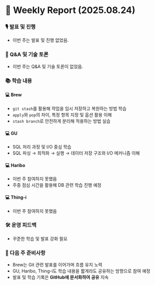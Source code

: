 # 📅 Weekly Report (2025.08.24)

### 🎙️ 발표 및 진행
* 이번 주는 발표 및 진행 없었음.

### 💬 Q&A 및 기술 토론
* 이번 주는 Q&A 및 기술 토론이 없었음.

### 📚 학습 내용
#### 💻 Brew
- `git stash`를 활용해 작업을 임시 저장하고 복원하는 방법 학습
- `apply`와 `pop`의 차이, 특정 항목 지정 및 옵션 활용 이해
- `stash branch`로 안전하게 분리해 적용하는 방법 실습

#### 💻 GU
- SQL 처리 과정 및 I/O 중심 학습
- SQL 파싱 → 최적화 → 실행 → 데이터 저장 구조와 I/O 메커니즘 이해

#### 💻 Haribo
- 이번 주 참여하지 못했음
- 주중 점심 시간을 활용해 DB 관련 학습 진행 예정

#### 💻 Thing-i
- 이번 주 참여하지 못했음

### 🛠 운영 피드백
- 꾸준한 학습 및 발표 강화 필요

### 📝 다음 주 준비사항
- Brew는 Git 관련 발표를 이어가며 흐름 유지 노력
- GU, Haribo, Thing-i도 학습 내용을 짧게라도 공유하는 방향으로 참여 예정
- 발표 및 학습 기록은 **GitHub에 문서화하여 공유** 지속